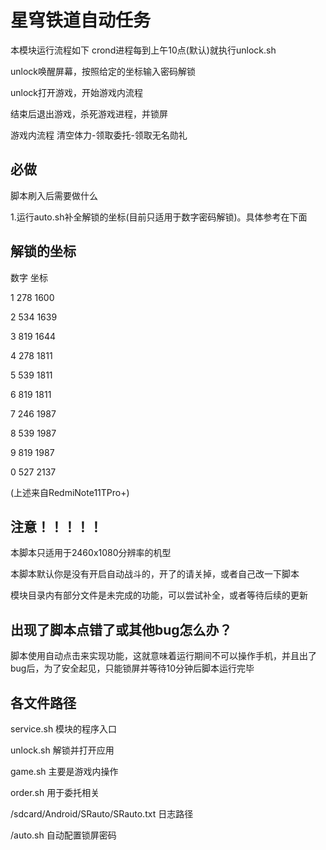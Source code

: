 # 星穹铁道自动任务

本模块运行流程如下
crond进程每到上午10点(默认)就执行unlock.sh

unlock唤醒屏幕，按照给定的坐标输入密码解锁  

unlock打开游戏，开始游戏内流程  

结束后退出游戏，杀死游戏进程，并锁屏

游戏内流程
    清空体力-领取委托-领取无名勋礼

## 必做
脚本刷入后需要做什么 

1.运行auto.sh补全解锁的坐标(目前只适用于数字密码解锁)。具体参考在下面 

## 解锁的坐标

数字 坐标

1 278 1600  

2 534 1639  

3 819 1644  

4 278 1811  

5 539 1811  

6 819 1811  

7 246 1987  

8 539 1987  

9 819 1987  

0 527 2137  

(上述来自RedmiNote11TPro+)


## 注意！！！！！
本脚本只适用于2460x1080分辨率的机型  

本脚本默认你是没有开启自动战斗的，开了的请关掉，或者自己改一下脚本  

模块目录内有部分文件是未完成的功能，可以尝试补全，或者等待后续的更新  



## 出现了脚本点错了或其他bug怎么办？
脚本使用自动点击来实现功能，这就意味着运行期间不可以操作手机，并且出了bug后，为了安全起见，只能锁屏并等待10分钟后脚本运行完毕

## 各文件路径
service.sh                      模块的程序入口  

unlock.sh                       解锁并打开应用  

game.sh                       主要是游戏内操作  

order.sh                         用于委托相关  

/sdcard/Android/SRauto/SRauto.txt   日志路径  

/auto.sh                     自动配置锁屏密码 
